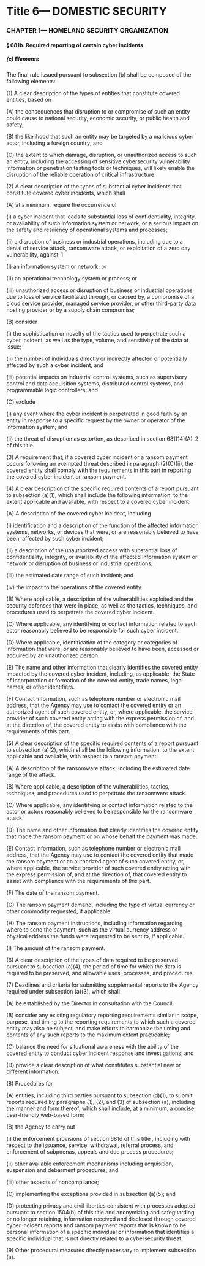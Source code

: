 
# Title 6— DOMESTIC SECURITY
### CHAPTER 1— HOMELAND SECURITY ORGANIZATION
#### § 681b. Required reporting of certain cyber incidents
##### (c) Elements

The final rule issued pursuant to subsection (b) shall be composed of the following elements:

(1) A clear description of the types of entities that constitute covered entities, based on

(A) the consequences that disruption to or compromise of such an entity could cause to national security, economic security, or public health and safety;

(B) the likelihood that such an entity may be targeted by a malicious cyber actor, including a foreign country; and

(C) the extent to which damage, disruption, or unauthorized access to such an entity, including the accessing of sensitive cybersecurity vulnerability information or penetration testing tools or techniques, will likely enable the disruption of the reliable operation of critical infrastructure.

(2) A clear description of the types of substantial cyber incidents that constitute covered cyber incidents, which shall

(A) at a minimum, require the occurrence of

(i) a cyber incident that leads to substantial loss of confidentiality, integrity, or availability of such information system or network, or a serious impact on the safety and resiliency of operational systems and processes;

(ii) a disruption of business or industrial operations, including due to a denial of service attack, ransomware attack, or exploitation of a zero day vulnerability, against  1

(I) an information system or network; or

(II) an operational technology system or process; or

(iii) unauthorized access or disruption of business or industrial operations due to loss of service facilitated through, or caused by, a compromise of a cloud service provider, managed service provider, or other third-party data hosting provider or by a supply chain compromise;

(B) consider

(i) the sophistication or novelty of the tactics used to perpetrate such a cyber incident, as well as the type, volume, and sensitivity of the data at issue;

(ii) the number of individuals directly or indirectly affected or potentially affected by such a cyber incident; and

(iii) potential impacts on industrial control systems, such as supervisory control and data acquisition systems, distributed control systems, and programmable logic controllers; and

(C) exclude

(i) any event where the cyber incident is perpetrated in good faith by an entity in response to a specific request by the owner or operator of the information system; and

(ii) the threat of disruption as extortion, as described in section 681(14)(A)  2 of this title.

(3) A requirement that, if a covered cyber incident or a ransom payment occurs following an exempted threat described in paragraph (2)(C)(ii), the covered entity shall comply with the requirements in this part in reporting the covered cyber incident or ransom payment.

(4) A clear description of the specific required contents of a report pursuant to subsection (a)(1), which shall include the following information, to the extent applicable and available, with respect to a covered cyber incident:

(A) A description of the covered cyber incident, including

(i) identification and a description of the function of the affected information systems, networks, or devices that were, or are reasonably believed to have been, affected by such cyber incident;

(ii) a description of the unauthorized access with substantial loss of confidentiality, integrity, or availability of the affected information system or network or disruption of business or industrial operations;

(iii) the estimated date range of such incident; and

(iv) the impact to the operations of the covered entity.

(B) Where applicable, a description of the vulnerabilities exploited and the security defenses that were in place, as well as the tactics, techniques, and procedures used to perpetrate the covered cyber incident.

(C) Where applicable, any identifying or contact information related to each actor reasonably believed to be responsible for such cyber incident.

(D) Where applicable, identification of the category or categories of information that were, or are reasonably believed to have been, accessed or acquired by an unauthorized person.

(E) The name and other information that clearly identifies the covered entity impacted by the covered cyber incident, including, as applicable, the State of incorporation or formation of the covered entity, trade names, legal names, or other identifiers.

(F) Contact information, such as telephone number or electronic mail address, that the Agency may use to contact the covered entity or an authorized agent of such covered entity, or, where applicable, the service provider of such covered entity acting with the express permission of, and at the direction of, the covered entity to assist with compliance with the requirements of this part.

(5) A clear description of the specific required contents of a report pursuant to subsection (a)(2), which shall be the following information, to the extent applicable and available, with respect to a ransom payment:

(A) A description of the ransomware attack, including the estimated date range of the attack.

(B) Where applicable, a description of the vulnerabilities, tactics, techniques, and procedures used to perpetrate the ransomware attack.

(C) Where applicable, any identifying or contact information related to the actor or actors reasonably believed to be responsible for the ransomware attack.

(D) The name and other information that clearly identifies the covered entity that made the ransom payment or on whose behalf the payment was made.

(E) Contact information, such as telephone number or electronic mail address, that the Agency may use to contact the covered entity that made the ransom payment or an authorized agent of such covered entity, or, where applicable, the service provider of such covered entity acting with the express permission of, and at the direction of, that covered entity to assist with compliance with the requirements of this part.

(F) The date of the ransom payment.

(G) The ransom payment demand, including the type of virtual currency or other commodity requested, if applicable.

(H) The ransom payment instructions, including information regarding where to send the payment, such as the virtual currency address or physical address the funds were requested to be sent to, if applicable.

(I) The amount of the ransom payment.

(6) A clear description of the types of data required to be preserved pursuant to subsection (a)(4), the period of time for which the data is required to be preserved, and allowable uses, processes, and procedures.

(7) Deadlines and criteria for submitting supplemental reports to the Agency required under subsection (a)(3), which shall

(A) be established by the Director in consultation with the Council;

(B) consider any existing regulatory reporting requirements similar in scope, purpose, and timing to the reporting requirements to which such a covered entity may also be subject, and make efforts to harmonize the timing and contents of any such reports to the maximum extent practicable;

(C) balance the need for situational awareness with the ability of the covered entity to conduct cyber incident response and investigations; and

(D) provide a clear description of what constitutes substantial new or different information.

(8) Procedures for

(A) entities, including third parties pursuant to subsection (d)(1), to submit reports required by paragraphs (1), (2), and (3) of subsection (a), including the manner and form thereof, which shall include, at a minimum, a concise, user-friendly web-based form;

(B) the Agency to carry out

(i) the enforcement provisions of section 681d of this title , including with respect to the issuance, service, withdrawal, referral process, and enforcement of subpoenas, appeals and due process procedures;

(ii) other available enforcement mechanisms including acquisition, suspension and debarment procedures; and

(iii) other aspects of noncompliance;

(C) implementing the exceptions provided in subsection (a)(5); and

(D) protecting privacy and civil liberties consistent with processes adopted pursuant to section 1504(b) of this title and anonymizing and safeguarding, or no longer retaining, information received and disclosed through covered cyber incident reports and ransom payment reports that is known to be personal information of a specific individual or information that identifies a specific individual that is not directly related to a cybersecurity threat.

(9) Other procedural measures directly necessary to implement subsection (a).
